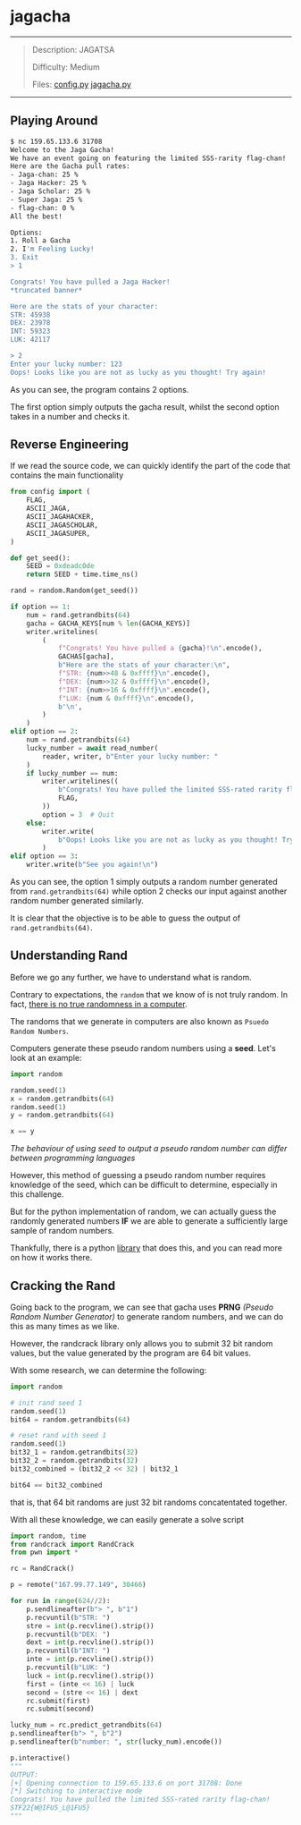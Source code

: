 # jagacha
---

> Description: JAGATSA
>
> Difficulty: Medium
>
> Files: [config.py](./config.py) [jagacha.py](./jagacha.py)

---

## Playing Around

```bash
$ nc 159.65.133.6 31708
Welcome to the Jaga Gacha!
We have an event going on featuring the limited SSS-rarity flag-chan!
Here are the Gacha pull rates:
- Jaga-chan: 25 %
- Jaga Hacker: 25 %
- Jaga Scholar: 25 %
- Super Jaga: 25 %
- flag-chan: 0 %
All the best!

Options:
1. Roll a Gacha
2. I'm Feeling Lucky!
3. Exit
> 1

Congrats! You have pulled a Jaga Hacker!
*truncated banner*

Here are the stats of your character:
STR: 45938
DEX: 23978
INT: 59323
LUK: 42117

> 2
Enter your lucky number: 123
Oops! Looks like you are not as lucky as you thought! Try again!
```

As you can see, the program contains 2 options.

The first option simply outputs the gacha result, whilst the second option takes in a number and checks it.

## Reverse Engineering

If we read the source code, we can quickly identify the part of the code that contains the main functionality

```python
from config import (
    FLAG,
    ASCII_JAGA,
    ASCII_JAGAHACKER,
    ASCII_JAGASCHOLAR,
    ASCII_JAGASUPER,
)

def get_seed():
    SEED = 0xdeadc0de
    return SEED + time.time_ns()

rand = random.Random(get_seed())

if option == 1:
    num = rand.getrandbits(64)
    gacha = GACHA_KEYS[num % len(GACHA_KEYS)]
    writer.writelines(
        (
            f"Congrats! You have pulled a {gacha}!\n".encode(),
            GACHAS[gacha],
            b"Here are the stats of your character:\n",
            f"STR: {num>>48 & 0xffff}\n".encode(),
            f"DEX: {num>>32 & 0xffff}\n".encode(),
            f"INT: {num>>16 & 0xffff}\n".encode(),
            f"LUK: {num & 0xffff}\n".encode(),
            b'\n',
        )
    )
elif option == 2:
    num = rand.getrandbits(64)
    lucky_number = await read_number(
        reader, writer, b"Enter your lucky number: "
    )
    if lucky_number == num:
        writer.writelines((
            b"Congrats! You have pulled the limited SSS-rated rarity flag-chan!\n",
            FLAG,
        ))
        option = 3  # Quit
    else:
        writer.write(
            b"Oops! Looks like you are not as lucky as you thought! Try again!\n\n"
        )
elif option == 3:
    writer.write(b"See you again!\n")
```

As you can see, the option 1 simply outputs a random number generated from `rand.getrandbits(64)` while option 2 checks our input against another random number generated similarly.

It is clear that the objective is to be able to guess the output of `rand.getrandbits(64)`.

## Understanding Rand

Before we go any further, we have to understand what is random.

Contrary to expectations, the `random` that we know of is not truly random. In fact, [there is no true randomness in a computer](https://www.sciencefocus.com/future-technology/can-a-computer-generate-a-truly-random-number/).

The randoms that we generate in computers are also known as `Psuedo Random Numbers`.

Computers generate these pseudo random numbers using a **seed**. Let's look at an example:

```python
import random

random.seed(1)
x = random.getrandbits(64)
random.seed(1)
y = random.getrandbits(64)

x == y
```

_The behaviour of using seed to output a pseudo random number can differ between programming languages_

However, this method of guessing a pseudo random number requires knowledge of the seed, which can be difficult to determine, especially in this challenge.

But for the python implementation of random, we can actually guess the randomly generated numbers **IF** we are able to generate a sufficiently large sample of random numbers.

Thankfully, there is a python [library](https://github.com/tna0y/Python-random-module-cracker) that does this, and you can read more on how it works there.

## Cracking the Rand

Going back to the program, we can see that gacha uses **PRNG** _(Pseudo Random Number Generator)_ to generate random numbers, and we can do this as many times as we like.

However, the randcrack library only allows you to submit 32 bit random values, but the value generated by the program are 64 bit values.

With some research, we can determine the following:

```python
import random

# init rand seed 1
random.seed(1)
bit64 = random.getrandbits(64)

# reset rand with seed 1
random.seed(1)
bit32_1 = random.getrandbits(32)
bit32_2 = random.getrandbits(32)
bit32_combined = (bit32_2 << 32) | bit32_1

bit64 == bit32_combined
```

that is, that 64 bit randoms are just 32 bit randoms concatentated together.

With all these knowledge, we can easily generate a solve script

```python
import random, time
from randcrack import RandCrack
from pwn import *

rc = RandCrack()

p = remote("167.99.77.149", 30466)

for run in range(624//2):
    p.sendlineafter(b"> ", b"1")
    p.recvuntil(b"STR: ")
    stre = int(p.recvline().strip())
    p.recvuntil(b"DEX: ")
    dext = int(p.recvline().strip())
    p.recvuntil(b"INT: ")
    inte = int(p.recvline().strip())
    p.recvuntil(b"LUK: ")
    luck = int(p.recvline().strip())
    first = (inte << 16) | luck
    second = (stre << 16) | dext
    rc.submit(first)
    rc.submit(second)

lucky_num = rc.predict_getrandbits(64)
p.sendlineafter(b"> ", b"2")
p.sendlineafter(b"number: ", str(lucky_num).encode())

p.interactive()
"""
OUTPUT:
[+] Opening connection to 159.65.133.6 on port 31708: Done
[*] Switching to interactive mode
Congrats! You have pulled the limited SSS-rated rarity flag-chan!
STF22{W@IFU5_L@1FU5}
"""
```
